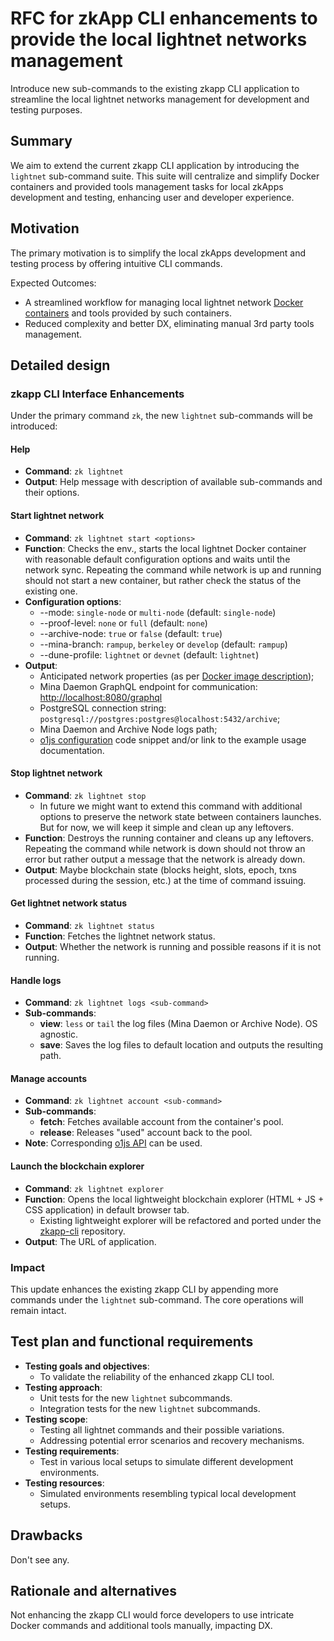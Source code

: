 # RFC for zkApp CLI enhancements to provide the local lightnet networks management

Introduce new sub-commands to the existing zkapp CLI application to streamline the local lightnet networks management for development and testing purposes.

## Summary

We aim to extend the current zkapp CLI application by introducing the `lightnet` sub-command suite. This suite will centralize and simplify Docker containers and provided tools management tasks for local zkApps development and testing, enhancing user and developer experience.

## Motivation

The primary motivation is to simplify the local zkApps development and testing process by offering intuitive CLI commands.

Expected Outcomes:

- A streamlined workflow for managing local lightnet network [Docker containers](https://hub.docker.com/r/o1labs/mina-local-network) and tools provided by such containers.
- Reduced complexity and better DX, eliminating manual 3rd party tools management.

## Detailed design

### zkapp CLI Interface Enhancements

Under the primary command `zk`, the new `lightnet` sub-commands will be introduced:

#### Help

- **Command**: `zk lightnet`
- **Output**: Help message with description of available sub-commands and their options.

#### Start lightnet network

- **Command**: `zk lightnet start <options>`
- **Function**: Checks the env., starts the local lightnet Docker container with reasonable default configuration options and waits until the network sync. Repeating the command while network is up and running should not start a new container, but rather check the status of the existing one.
- **Configuration options**:
  - --mode: `single-node` or `multi-node` (default: `single-node`)
  - --proof-level: `none` or `full` (default: `none`)
  - --archive-node: `true` or `false` (default: `true`)
  - --mina-branch: `rampup`, `berkeley` or `develop` (default: `rampup`)
  - --dune-profile: `lightnet` or `devnet` (default: `lightnet`)
- **Output**:
  - Anticipated network properties (as per [Docker image description](https://hub.docker.com/r/o1labs/mina-local-network));
  - Mina Daemon GraphQL endpoint for communication: [http://localhost:8080/graphql](http://localhost:8080/graphql)
  - PostgreSQL connection string: `postgresql://postgres:postgres@localhost:5432/archive`;
  - Mina Daemon and Archive Node logs path;
  - [o1js configuration](https://github.com/o1-labs/o1js/blob/ccf50e0b58190d9700c6dda4fafee3e62e270131/src/examples/zkapps/hello_world/run_live.ts#L18) code snippet and/or link to the example usage documentation.

#### Stop lightnet network

- **Command**: `zk lightnet stop`
  - In future we might want to extend this command with additional options to preserve the network state between containers launches. But for now, we will keep it simple and clean up any leftovers.
- **Function**: Destroys the running container and cleans up any leftovers. Repeating the command while network is down should not throw an error but rather output a message that the network is already down.
- **Output**: Maybe blockchain state (blocks height, slots, epoch, txns processed during the session, etc.) at the time of command issuing.

#### Get lightnet network status

- **Command**: `zk lightnet status`
- **Function**: Fetches the lightnet network status.
- **Output**: Whether the network is running and possible reasons if it is not running.

#### Handle logs

- **Command**: `zk lightnet logs <sub-command>`
- **Sub-commands**:
  - **view**: `less` or `tail` the log files (Mina Daemon or Archive Node). OS agnostic.
  - **save**: Saves the log files to default location and outputs the resulting path.

#### Manage accounts

- **Command**: `zk lightnet account <sub-command>`
- **Sub-commands**:
  - **fetch**: Fetches available account from the container's pool.
  - **release**: Releases "used" account back to the pool.
- **Note**: Corresponding [o1js API](https://github.com/o1-labs/o1js/pull/1167) can be used.

#### Launch the blockchain explorer

- **Command**: `zk lightnet explorer`
- **Function**: Opens the local lightweight blockchain explorer (HTML + JS + CSS application) in default browser tab.
  - Existing lightweight explorer will be refactored and ported under the [zkapp-cli](https://github.com/o1-labs/zkapp-cli) repository.
- **Output**: The URL of application.

### Impact

This update enhances the existing zkapp CLI by appending more commands under the `lightnet` sub-command. The core operations will remain intact.

## Test plan and functional requirements

- **Testing goals and objectives**:
  - To validate the reliability of the enhanced zkapp CLI tool.
- **Testing approach**:
  - Unit tests for the new `lightnet` subcommands.
  - Integration tests for the new `lightnet` subcommands.
- **Testing scope**:
  - Testing all lightnet commands and their possible variations.
  - Addressing potential error scenarios and recovery mechanisms.
- **Testing requirements**:
  - Test in various local setups to simulate different development environments.
- **Testing resources**:
  - Simulated environments resembling typical local development setups.

## Drawbacks

Don't see any.

## Rationale and alternatives

Not enhancing the zkapp CLI would force developers to use intricate Docker commands and additional tools manually, impacting DX.
